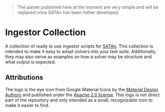 > The parser published here at the moment are very simple and will be replaced once SATAn has been futher developed.

# Ingestor Collection

A collection of ready to use ingestor scripts for [SATAn]().
This collection is intended to make it easy to adopt solvers into your test suite.
Additionally, they may also serve as examples on how a solver may be structure and what output is expected.

## Attributions

The logo is the eye icon from Google Material Icons by the [Material Design Authors](https://github.com/material-icons/material-icons) and published under the [Apache 2.0 license](https://raw.githubusercontent.com/material-icons/material-icons/master/LICENSE).
This logo is not direct part of the repository and only intended as a small, recognizable icon to make it easier to find.
